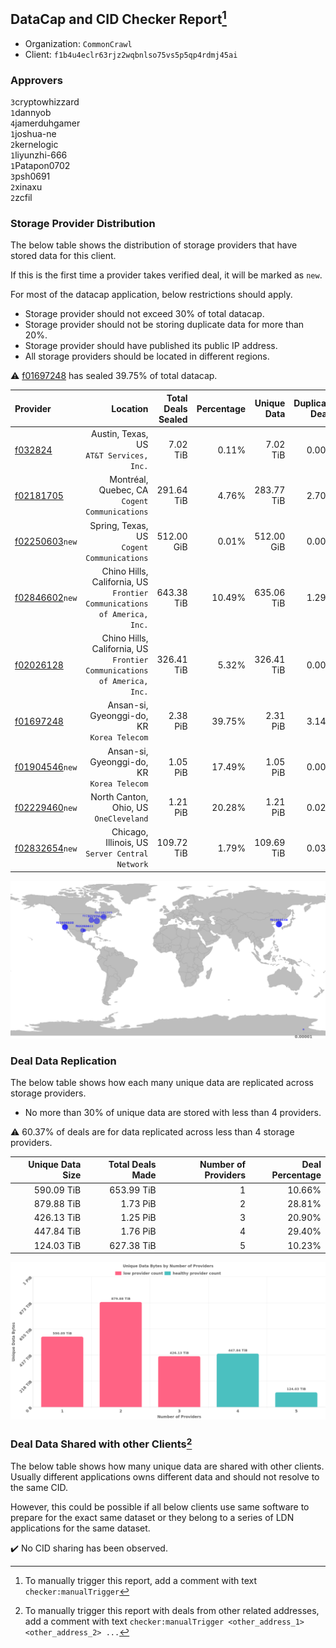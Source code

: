 ## DataCap and CID Checker Report[^1]
 - Organization: `CommonCrawl`
 - Client: `f1b4u4eclr63rjz2wqbnlso75vs5p5qp4rdmj45ai`
### Approvers
`3`cryptowhizzard<br/>`1`dannyob<br/>`4`jamerduhgamer<br/>`1`joshua-ne<br/>`2`kernelogic<br/>`1`liyunzhi-666<br/>`1`Patapon0702<br/>`3`psh0691<br/>`2`xinaxu<br/>`2`zcfil


### Storage Provider Distribution
The below table shows the distribution of storage providers that have stored data for this client.

If this is the first time a provider takes verified deal, it will be marked as `new`.

For most of the datacap application, below restrictions should apply.
 - Storage provider should not exceed 30% of total datacap.
 - Storage provider should not be storing duplicate data for more than 20%.
 - Storage provider should have published its public IP address.
 - All storage providers should be located in different regions.

⚠️ [f01697248](https://filfox.info/en/address/f01697248) has sealed 39.75% of total datacap.

| Provider                                                    |                                                                   Location | Total Deals Sealed | Percentage | Unique Data | Duplicate Deals |
| :---------------------------------------------------------- | -------------------------------------------------------------------------: | -----------------: | ---------: | ----------: | --------------: |
| [f032824](https://filfox.info/en/address/f032824)           |                                Austin, Texas, US<br/>`AT&T Services, Inc.` |           7.02 TiB |      0.11% |    7.02 TiB |           0.00% |
| [f02181705](https://filfox.info/en/address/f02181705)       |                           Montréal, Quebec, CA<br/>`Cogent Communications` |         291.64 TiB |      4.76% |  283.77 TiB |           2.70% |
| [f02250603](https://filfox.info/en/address/f02250603)`new`  |                              Spring, Texas, US<br/>`Cogent Communications` |         512.00 GiB |      0.01% |  512.00 GiB |           0.00% |
| [f02846602](https://filfox.info/en/address/f02846602)`new`  | Chino Hills, California, US<br/>`Frontier Communications of America, Inc.` |         643.38 TiB |     10.49% |  635.06 TiB |           1.29% |
| [f02026128](https://filfox.info/en/address/f02026128)       | Chino Hills, California, US<br/>`Frontier Communications of America, Inc.` |         326.41 TiB |      5.32% |  326.41 TiB |           0.00% |
| [f01697248](https://filfox.info/en/address/f01697248)       |                              Ansan-si, Gyeonggi-do, KR<br/>`Korea Telecom` |           2.38 PiB |     39.75% |    2.31 PiB |           3.14% |
| [f01904546](https://filfox.info/en/address/f01904546)`new`  |                              Ansan-si, Gyeonggi-do, KR<br/>`Korea Telecom` |           1.05 PiB |     17.49% |    1.05 PiB |           0.00% |
| [f02229460](https://filfox.info/en/address/f02229460)`new`  |                                  North Canton, Ohio, US<br/>`OneCleveland` |           1.21 PiB |     20.28% |    1.21 PiB |           0.02% |
| [f02832654](https://filfox.info/en/address/f02832654)`new`  |                         Chicago, Illinois, US<br/>`Server Central Network` |         109.72 TiB |      1.79% |  109.69 TiB |           0.03% |

<img src="https://raw.githubusercontent.com/data-preservation-programs/filplus-checker-assets/main/filecoin-project/filecoin-plus-large-datasets/issues/2040/1708527533276.png"/>

### Deal Data Replication
The below table shows how each many unique data are replicated across storage providers.

- No more than 30% of unique data are stored with less than 4 providers.

⚠️ 60.37% of deals are for data replicated across less than 4 storage providers.

| Unique Data Size | Total Deals Made | Number of Providers | Deal Percentage |
| ---------------: | ---------------: | ------------------: | --------------: |
|       590.09 TiB |       653.99 TiB |                   1 |          10.66% |
|       879.88 TiB |         1.73 PiB |                   2 |          28.81% |
|       426.13 TiB |         1.25 PiB |                   3 |          20.90% |
|       447.84 TiB |         1.76 PiB |                   4 |          29.40% |
|       124.03 TiB |       627.38 TiB |                   5 |          10.23% |

<img src="https://raw.githubusercontent.com/data-preservation-programs/filplus-checker-assets/main/filecoin-project/filecoin-plus-large-datasets/issues/2040/1708527534966.png"/>

### Deal Data Shared with other Clients[^3]
The below table shows how many unique data are shared with other clients.
Usually different applications owns different data and should not resolve to the same CID.

However, this could be possible if all below clients use same software to prepare for the exact same dataset or they belong to a series of LDN applications for the same dataset.

✔️ No CID sharing has been observed.

[^1]: To manually trigger this report, add a comment with text `checker:manualTrigger`

[^2]: Deals from those addresses are combined into this report as they are specified with `checker:manualTrigger`

[^3]: To manually trigger this report with deals from other related addresses, add a comment with text `checker:manualTrigger <other_address_1> <other_address_2> ...`
